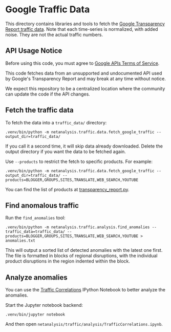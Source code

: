 # Google Traffic Data

This directory contains libraries and tools to fetch the [Google Transparency Report traffic data](https://transparencyreport.google.com/traffic/overview).
Note that each time-series is normalized, with added noise. They are not the actual traffic numbers.

## API Usage Notice

Before using this code, you must agree to [Google APIs Terms of Service](https://developers.google.com/terms/).

This code fetches data from an unsupported and undocumented API used by Google's Transparency Report and may break at any time without notice.

We expect this repository to be a centralized location where the community can update the code if the API changes.


## Fetch the traffic data

To fetch the data into a `traffic_data/` directory:

    .venv/bin/python -m netanalysis.traffic.data.fetch_google_traffic --output_dir=traffic_data/

If you call it a second time, it will skip data already downloaded. Delete the output directory if you want the data to be fetched again.

Use `--products` to restrict the fetch to specific products. For example:

    .venv/bin/python -m netanalysis.traffic.data.fetch_google_traffic --output_dir=traffic_data/ --products=BLOGGER,GROUPS,SITES,TRANSLATE,WEB_SEARCH,YOUTUBE

You can find the list of products at [transparency_report.py](transparency_report.py).


## Find anomalous traffic

Run the `find_anomalies` tool:
```
.venv/bin/python -m netanalysis.traffic.analysis.find_anomalies --traffic_data=traffic_data/ --products=BLOGGER,GROUPS,SITES,TRANSLATE,WEB_SEARCH,YOUTUBE > anomalies.txt
```

This will output a sorted list of detected anomalies with the latest one first. The file is formatted in blocks of regional disruptions, with the individual product disruptions in the region indented within the block.

## Analyze anomalies

You can use the [Traffic Correlations](TrafficCorrelations.ipynb) IPython Notebook to better analyze the anomalies.

Start the Jupyter notebook backend:

```
.venv/bin/jupyter notebook
```

And then open `netanalysis/traffic/analysis/TrafficCorrelations.ipynb`.
